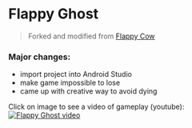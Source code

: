 Flappy Ghost
======

> Forked and modified from [Flappy Cow](https://github.com/cubei/FlappyCow)

### Major changes:
- import project into Android Studio
- make game impossible to lose
- came up with creative way to avoid dying

Click on image to see a video of gameplay (youtube):   
[![Flappy Ghost video](https://img.youtube.com/vi/gMiZGcjPErI/0.jpg)](http://www.youtube.com/watch?v=gMiZGcjPErI)
